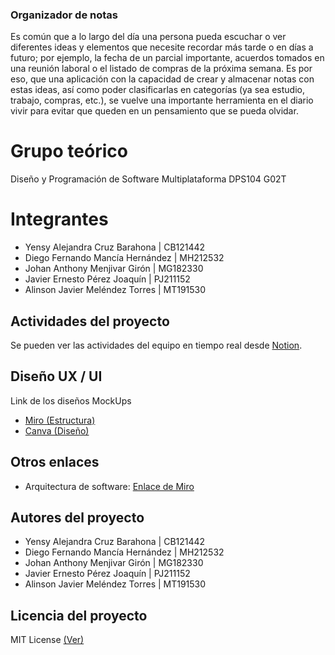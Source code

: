 ### Organizador de notas
Es común que a lo largo del día una persona pueda escuchar o ver diferentes ideas y elementos que necesite recordar más tarde o en días a futuro; por ejemplo, la fecha de un parcial importante, acuerdos tomados en una reunión laboral o el listado de compras de la próxima semana. Es por eso, que una aplicación con la capacidad de crear y almacenar notas con estas ideas, así como poder clasificarlas en categorías (ya sea estudio, trabajo, compras, etc.), se vuelve una importante herramienta en el diario vivir para evitar que queden en un pensamiento que se pueda olvidar.

# Grupo teórico
Diseño y Programación de Software Multiplataforma DPS104 G02T

# Integrantes 
- Yensy Alejandra Cruz Barahona | CB121442
- Diego Fernando Mancía Hernández | MH212532
- Johan Anthony Menjivar Girón | MG182330
- Javier Ernesto Pérez Joaquín | PJ211152
- Alinson Javier Meléndez Torres | MT191530

## Actividades del proyecto
Se pueden ver las actividades del equipo en tiempo real desde [Notion](https://www.notion.so/1ed6fd0707e844f09bd068d4d75c9fe1?v=7c012bed3fe4485794c810662ae2bd97&pvs=4).

## Diseño UX / UI
Link de los diseños MockUps
- [Miro (Estructura)](https://miro.com/app/board/uXjVKkW1F_g=/)
- [Canva (Diseño)](https://www.canva.com/design/DAGPeUzrZwU/l7OBp7R6fiz037-JUOKw6w/edit)

## Otros enlaces
- Arquitectura de software: [Enlace de Miro](https://miro.com/app/board/uXjVKkZXFnY=/)

## Autores del proyecto
- Yensy Alejandra Cruz Barahona | CB121442
- Diego Fernando Mancía Hernández | MH212532
- Johan Anthony Menjivar Girón | MG182330
- Javier Ernesto Pérez Joaquín | PJ211152
- Alinson Javier Meléndez Torres | MT191530

## Licencia del proyecto
MIT License [(Ver)](docs/LICENSE)
